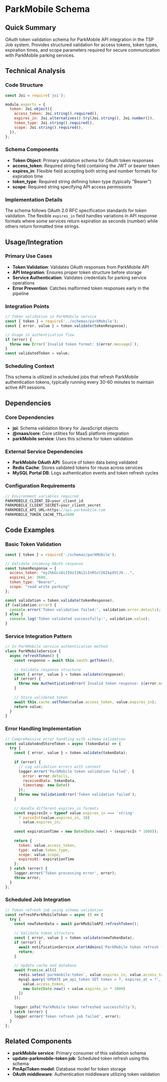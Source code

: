 # ParkMobile Schema

## Quick Summary
OAuth token validation schema for ParkMobile API integration in the TSP Job system. Provides structured validation for access tokens, token types, expiration times, and scope parameters required for secure communication with ParkMobile parking services.

## Technical Analysis

### Code Structure
```javascript
const Joi = require('joi');

module.exports = {
  token: Joi.object({
    access_token: Joi.string().required(),
    expires_in: Joi.alternatives().try(Joi.string(), Joi.number()),
    token_type: Joi.string().required(),
    scope: Joi.string().required(),
  }),
};
```

### Schema Components
- **Token Object**: Primary validation schema for OAuth token responses
- **access_token**: Required string field containing the JWT or bearer token
- **expires_in**: Flexible field accepting both string and number formats for expiration time
- **token_type**: Required string defining token type (typically "Bearer")
- **scope**: Required string specifying API access permissions

### Implementation Details
The schema follows OAuth 2.0 RFC specification standards for token validation. The flexible `expires_in` field handles variations in API response formats where some services return expiration as seconds (number) while others return formatted time strings.

## Usage/Integration

### Primary Use Cases
- **Token Validation**: Validates OAuth responses from ParkMobile API
- **API Integration**: Ensures proper token structure before storage
- **Service Authentication**: Validates credentials for parking service operations
- **Error Prevention**: Catches malformed token responses early in the pipeline

### Integration Points
```javascript
// Token validation in ParkMobile service
const { token } = require('../schemas/parkMobile');
const { error, value } = token.validate(tokenResponse);

// Usage in authentication flow
if (error) {
  throw new Error(`Invalid token format: ${error.message}`);
}
const validatedToken = value;
```

### Scheduling Context
This schema is utilized in scheduled jobs that refresh ParkMobile authentication tokens, typically running every 30-60 minutes to maintain active API sessions.

## Dependencies

### Core Dependencies
- **joi**: Schema validation library for JavaScript objects
- **@maas/core**: Core utilities for MaaS platform integration
- **parkMobile service**: Uses this schema for token validation

### External Service Dependencies
- **ParkMobile OAuth API**: Source of token data being validated
- **Redis Cache**: Stores validated tokens for reuse across services
- **MySQL Portal DB**: Logs authentication events and token refresh cycles

### Configuration Requirements
```javascript
// Environment variables required
PARKMOBILE_CLIENT_ID=your_client_id
PARKMOBILE_CLIENT_SECRET=your_client_secret
PARKMOBILE_API_URL=https://api.parkmobile.com
PARKMOBILE_TOKEN_CACHE_TTL=3600
```

## Code Examples

### Basic Token Validation
```javascript
const { token } = require('./schemas/parkMobile');

// Validate incoming OAuth response
const tokenResponse = {
  access_token: "eyJhbGciOiJIUzI1NiIsInR5cCI6IkpXVCJ9...",
  expires_in: 3600,
  token_type: "Bearer",
  scope: "read write parking"
};

const validation = token.validate(tokenResponse);
if (validation.error) {
  console.error('Token validation failed:', validation.error.details);
} else {
  console.log('Token validated successfully:', validation.value);
}
```

### Service Integration Pattern
```javascript
// In ParkMobile service authentication method
class ParkMobileService {
  async refreshToken() {
    const response = await this.oauth.getToken();
    
    // Validate response structure
    const { error, value } = token.validate(response);
    if (error) {
      throw new AuthenticationError(`Invalid token response: ${error.message}`);
    }
    
    // Store validated token
    await this.cache.setToken(value.access_token, value.expires_in);
    return value;
  }
}
```

### Error Handling Implementation
```javascript
// Comprehensive error handling with schema validation
const validateAndStoreToken = async (tokenData) => {
  try {
    const { error, value } = token.validate(tokenData);
    
    if (error) {
      // Log validation errors with context
      logger.error('ParkMobile token validation failed', {
        error: error.details,
        receivedData: tokenData,
        timestamp: new Date()
      });
      throw new ValidationError('Token validation failed');
    }
    
    // Handle different expires_in formats
    const expiresIn = typeof value.expires_in === 'string' 
      ? parseInt(value.expires_in, 10) 
      : value.expires_in;
    
    const expirationTime = new Date(Date.now() + (expiresIn * 1000));
    
    return {
      token: value.access_token,
      type: value.token_type,
      scope: value.scope,
      expiresAt: expirationTime
    };
  } catch (error) {
    logger.error('Token processing error', error);
    throw error;
  }
};
```

### Scheduled Job Integration
```javascript
// Token refresh job using schema validation
const refreshParkMobileToken = async () => {
  try {
    const newTokenData = await parkMobileAPI.refreshToken();
    
    // Validate token structure
    const { error, value } = token.validate(newTokenData);
    if (error) {
      await notificationService.alertAdmins('ParkMobile token refresh failed', error);
      return;
    }
    
    // Update cache and database
    await Promise.all([
      redis.setex(`parkmobile:token`, value.expires_in, value.access_token),
      mysql.query('UPDATE pm_api_token SET token = ?, expires_at = ?', [
        value.access_token,
        new Date(Date.now() + value.expires_in * 1000)
      ])
    ]);
    
    logger.info('ParkMobile token refreshed successfully');
  } catch (error) {
    logger.error('Token refresh job failed', error);
  }
};
```

## Related Components
- **parkMobile service**: Primary consumer of this validation schema
- **update-parkmobile-token job**: Scheduled token refresh using this schema
- **PmApiToken model**: Database model for token storage
- **OAuth middleware**: Authentication middleware utilizing token validation